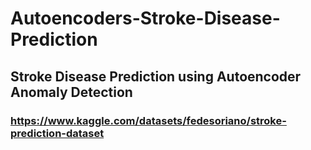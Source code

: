 # Autoencoders-Stroke-Disease-Prediction

## Stroke Disease Prediction using Autoencoder Anomaly Detection
### https://www.kaggle.com/datasets/fedesoriano/stroke-prediction-dataset 
